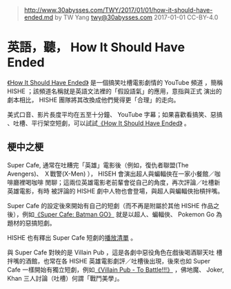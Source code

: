 ﻿> http://www.30abysses.com/TWY/2017/01/01/how-it-should-have-ended.md
> by TW Yang <twy@30abysses.com> 2017-01-01 CC-BY-4.0

# 英語，聽， How It Should Have Ended

[《How It Should Have Ended》][1] 是一個搞笑吐槽電影劇情的 YouTube  頻道
，簡稱 HISHE  ；該頻道名稱就是英語文法裡的「假設語氣」的應用，意指與正式
演出的劇本相比， HISHE  團隊將其改換成他們覺得更「合理」的走向。

美式口音、影片長度平均在五至十分鐘、 YouTube  字幕；如果喜歡看搞笑、惡搞
、吐槽、平行架空短劇，可以試試[《How It Should Have Ended》][1] 。

[1]: https://www.youtube.com/channel/UCHCph-_jLba_9atyCZJPLQQ

##  梗中之梗

Super Cafe, 通常在吐糟完「英雄」電影後（例如，復仇者聯盟(The Avengers)、
Ｘ戰警(X-Men) ）， HISEH  會演出超人與蝙輻俠在一家小餐館／咖啡廳裡喝咖啡
閒聊；這兩位英雄電影老前輩會從自己的角度，再次評論／吐槽新英雄電影，有時
被評論的 HISHE  劇中人物也會登場，與超人與蝙輻俠抬槓拌嘴。

Super Cafe  的設定後來開始有自己的短劇（而不再是附屬於其他 HISHE  作品之
後），例如[《Super Cafe: Batman GO》][2]  就是以超人、蝙輻俠、
Pokemon Go  為題材的惡搞短劇。

HISHE 也有釋出 Super Cafe 短劇的[播放清單][3] 。

[2]: https://www.youtube.com/watch?v=KntOy6am7CM
[3]: https://www.youtube.com/playlist?list=PLimhOT0Avg-Q1zzIFxw0DOcBmDcat4bnK

與 Super Cafe 對映的是 Villain Pub  ，這是各劇中惡役角色在戲後喝酒聊天吐
槽拌嘴的酒館，也常在各 HISHE  英雄電影劇評／吐槽後出現，後來也如
Super Cafe  一樣開始有獨立短劇，例如[《Villain Pub - To Battle!!!》][4]
，佛地魔、 Joker, Khan  三人討論（吐槽）何謂「戰鬥美學」。

[4]: https://www.youtube.com/watch?v=Ki6-BmrWgmE
